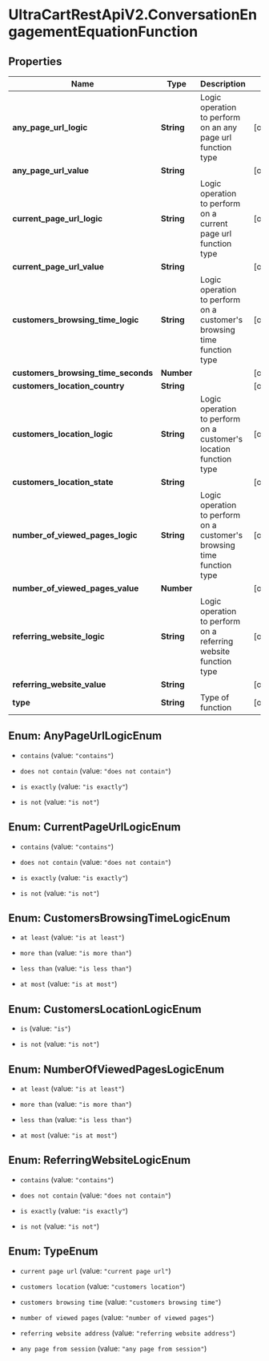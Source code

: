 # UltraCartRestApiV2.ConversationEngagementEquationFunction

## Properties

Name | Type | Description | Notes
------------ | ------------- | ------------- | -------------
**any_page_url_logic** | **String** | Logic operation to perform on an any page url function type | [optional] 
**any_page_url_value** | **String** |  | [optional] 
**current_page_url_logic** | **String** | Logic operation to perform on a current page url function type | [optional] 
**current_page_url_value** | **String** |  | [optional] 
**customers_browsing_time_logic** | **String** | Logic operation to perform on a customer&#39;s browsing time function type | [optional] 
**customers_browsing_time_seconds** | **Number** |  | [optional] 
**customers_location_country** | **String** |  | [optional] 
**customers_location_logic** | **String** | Logic operation to perform on a customer&#39;s location function type | [optional] 
**customers_location_state** | **String** |  | [optional] 
**number_of_viewed_pages_logic** | **String** | Logic operation to perform on a customer&#39;s browsing time function type | [optional] 
**number_of_viewed_pages_value** | **Number** |  | [optional] 
**referring_website_logic** | **String** | Logic operation to perform on a referring website function type | [optional] 
**referring_website_value** | **String** |  | [optional] 
**type** | **String** | Type of function | [optional] 



## Enum: AnyPageUrlLogicEnum


* `contains` (value: `"contains"`)

* `does not contain` (value: `"does not contain"`)

* `is exactly` (value: `"is exactly"`)

* `is not` (value: `"is not"`)





## Enum: CurrentPageUrlLogicEnum


* `contains` (value: `"contains"`)

* `does not contain` (value: `"does not contain"`)

* `is exactly` (value: `"is exactly"`)

* `is not` (value: `"is not"`)





## Enum: CustomersBrowsingTimeLogicEnum


* `at least` (value: `"is at least"`)

* `more than` (value: `"is more than"`)

* `less than` (value: `"is less than"`)

* `at most` (value: `"is at most"`)





## Enum: CustomersLocationLogicEnum


* `is` (value: `"is"`)

* `is not` (value: `"is not"`)





## Enum: NumberOfViewedPagesLogicEnum


* `at least` (value: `"is at least"`)

* `more than` (value: `"is more than"`)

* `less than` (value: `"is less than"`)

* `at most` (value: `"is at most"`)





## Enum: ReferringWebsiteLogicEnum


* `contains` (value: `"contains"`)

* `does not contain` (value: `"does not contain"`)

* `is exactly` (value: `"is exactly"`)

* `is not` (value: `"is not"`)





## Enum: TypeEnum


* `current page url` (value: `"current page url"`)

* `customers location` (value: `"customers location"`)

* `customers browsing time` (value: `"customers browsing time"`)

* `number of viewed pages` (value: `"number of viewed pages"`)

* `referring website address` (value: `"referring website address"`)

* `any page from session` (value: `"any page from session"`)




